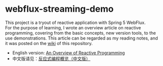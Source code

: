 # webflux-streaming-demo
This project is a tryout of reactive application with Spring 5 WebFlux.  
For the purpose of learning, I wrote an overview article on reactive programming, covering from the basic concepts, new version tools, to the use demonstrations.
This article can be regarded as my reading notes, and it was posted on the [wiki](https://github.com/ZhongyangMA/webflux-streaming-demo/wiki) of this repository.  
 - English version: [An Overview of Reactive Programming](https://github.com/ZhongyangMA/webflux-streaming-demo/wiki/An-Overview-of-Reactive-Programming)  
 - 中文版请见：[反应式编程概览（中文版）](https://github.com/ZhongyangMA/webflux-streaming-demo/wiki/%E5%8F%8D%E5%BA%94%E5%BC%8F%E7%BC%96%E7%A8%8B%E6%A6%82%E8%A7%88%EF%BC%88%E4%B8%AD%E6%96%87%E7%89%88%EF%BC%89)  
